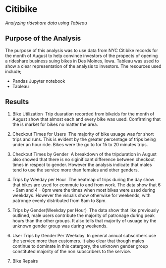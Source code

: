 # Citibike
 _Analyzing rideshare data using Tableau_
 
 
 ## Purpose of the Analysis
 
The purpose of this analysis was to use data from NYC Citibike records for the month of August to help convince investors of the propects of opening a rideshare business suing bikes in Des Moines, Iowa. 
Tableau was used to show a clear representation of the analysis to investors.
The resources used include;
- Pandas Jupyter notebook
- Tableau

## Results
1. Bike Utilization
![]()
Trip duaration recorded from bikeids for the month of August show that almost each and every bike was used. 
Confirming that the is market for bikes no matter the area. 


2. Checkout Times for Users
![]()
The majority of bike usuage was for short trips and runs. This is evident by the greater percentage of trips being under an hour ride.
Bikes were the go to for 15 to 20 minutes trips.

3. Checkout Times by Gender
![]() 
A breakdown of the tripduration in August also showed that there is no siginificant difference between checkout times in respect to gender. 
However the analysis indicate that males tend to use the service more than females and other genders. 

4. Trips by Weeday per Hour
![]()
The heatmap of trips during the day show that bikes are used for commute to and from work. The data show that 6 - 9am and 4 - 8pm were the times when most bikes were used during weekdays.
However the visuals show otherwise for weekends, with patronge evenly distributed from 8am to 8pm. 

5. Trips by Gender(Weekday per Hour)
![]()
The data show that like previously outlined, male users contribute the majority of patronage during peak hours than the other groups.
It also tells that majority of usuage by the unknown gender group was during weekends.

6. User Trips by Gender Per Weekday
![]()
In general annual subscribers use the service more than customers. It also clear that though males continue to dominate in this catergory, the unknown gender group constituted majority of the non subscribers to the service. 

7. Bike Repairs
![]()
 
 
 
